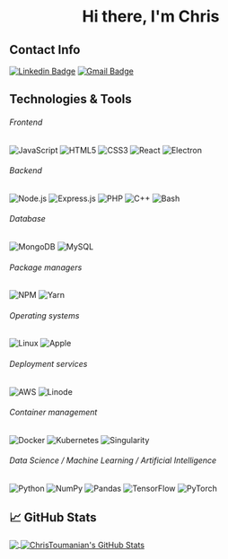 <h1 align="center">
Hi there, I'm Chris
</h1>

## Contact Info

[![Linkedin Badge](https://img.shields.io/badge/-christophertoumanian-blue?style=flat-square&logo=Linkedin&logoColor=white&link=https://www.linkedin.com/in/christopher-toumanian-169aa953/)](https://www.linkedin.com/in/christopher-toumanian-169aa953/)
[![Gmail Badge](https://img.shields.io/badge/-cctoumanian@gmail.com-c14438?style=flat-square&logo=Gmail&logoColor=white&link=mailto:cctoumanian@gmail.com)](mailto:cctoumanian@gmail.com)

## Technologies & Tools

###### Frontend

![JavaScript](https://img.shields.io/badge/-JavaScript-000000?style=flat&logo=javascript)
![HTML5](https://img.shields.io/badge/-HTML5-000000?style=flat&logo=HTML5)
![CSS3](https://img.shields.io/badge/-CSS3-000000?style=flat&logo=CSS3&logoColor=1572B6)
![React](https://img.shields.io/badge/-React-000000?style=flat&logo=React&logoColor=61DAFB)
![Electron](https://img.shields.io/badge/-Electron-000000?style=flat&logo=Electron&logoColor=61DAFB)

###### Backend

![Node.js](https://img.shields.io/badge/-Node.js-000000?style=flat&logo=Node.js&logoColor=339933)
![Express.js](https://img.shields.io/badge/-Express.js-000000?style=flat&logo=Express.js&logoColor=76D04B)
![PHP](https://img.shields.io/badge/-PHP-000000?style=flat&logo=PHP&logoColor=339933)
![C++](https://img.shields.io/badge/-C++-000000?style=flat&logo=C++&logoColor=339933)
![Bash](https://img.shields.io/badge/-Bash-000000?style=flat&logo=Bash&logoColor=339933)

###### Database

![MongoDB](https://img.shields.io/badge/-MongoDB-000000?style=flat&logo=MongoDB&logoColor=47A248)
![MySQL](https://img.shields.io/badge/-MySQL-000000?style=flat&logo=MySQL&logoColor=76D04B)

###### Package managers

![NPM](https://img.shields.io/badge/-NPM-000000?style=flat&logo=NPM&logoColor=CB3837)
![Yarn](https://img.shields.io/badge/-Yarn-000000?style=flat&logo=Yarn&logoColor=2C8EBB)

###### Operating systems

![Linux](https://img.shields.io/badge/-Linux-000000?style=flat&logo=Linux&logoColor=FCC624)
![Apple](https://img.shields.io/badge/-macOS-000000?style=flat&logo=Apple&logoColor=999999)

###### Deployment services

![AWS](https://img.shields.io/badge/-AWS-000000?style=flat&logo=Amazon%20AWS&logoColor=FFFFFF)
![Linode](https://img.shields.io/badge/-Linode-000000?style=flat&logo=Linode&logoColor=FFFFFF)

###### Container management

![Docker](https://img.shields.io/badge/-Docker-000000?style=flat&logo=Docker&logoColor=2496ED)
![Kubernetes](https://img.shields.io/badge/-Kubernetes-000000?style=flat&logo=Kubernetes&logoColor=326CE5)
![Singularity](https://img.shields.io/badge/-Singularity-000000?style=flat&logo=Singularity&logoColor=326CE5)

###### Data Science / Machine Learning / Artificial Intelligence

![Python](https://img.shields.io/badge/Python-000000?&style=flat&logo=python&logoColor=transparent)
![NumPy](https://img.shields.io/badge/NumPy-000000?&style=flat&logo=numpy&logoColor=transparent)
![Pandas](https://img.shields.io/badge/Pandas-000000?&style=flat&logo=pandas&logoColor=transparent")
![TensorFlow](https://img.shields.io/badge/TensorFlow-000000?&style=flat&logo=TensorFlow&logoColor=transparent)
![PyTorch](https://img.shields.io/badge/PyTorch-000000?&style=flat&logo=PyTorch&logoColor=transparent)

## &#x1f4c8; GitHub Stats

<a href="https://github.com/ChrisToumanian/ChrisToumanian">
  <img align="center" src="https://github-readme-stats.vercel.app/api/top-langs/?username=ChrisToumanian&hide=java,html&title_color=ffffff&text_color=c9cacc&icon_color=2bbc8a&bg_color=1d1f21" />
</>
<a href="https://github.com/ChrisToumanian/ChrisToumanian">
  <img align="center" src="https://github-readme-stats.vercel.app/api?username=ChrisToumanian&show_icons=true&line_height=27&count_private=true&title_color=ffffff&text_color=c9cacc&icon_color=ffff00&bg_color=1d1f21" alt="ChrisToumanian's GitHub Stats" />
</a>

